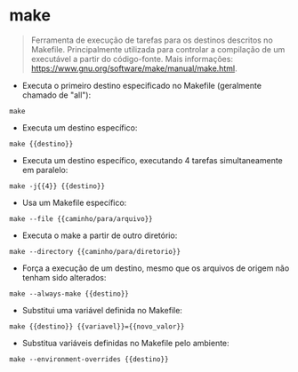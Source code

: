 # make

> Ferramenta de execução de tarefas para os destinos descritos no Makefile.
> Principalmente utilizada para controlar a compilação de um executável a partir do código-fonte.
> Mais informações: <https://www.gnu.org/software/make/manual/make.html>.

- Executa o primeiro destino especificado no Makefile (geralmente chamado de "all"):

`make`

- Executa um destino específico:

`make {{destino}}`

- Executa um destino específico, executando 4 tarefas simultaneamente em paralelo:

`make -j{{4}} {{destino}}`

- Usa um Makefile específico:

`make --file {{caminho/para/arquivo}}`

- Executa o make a partir de outro diretório:

`make --directory {{caminho/para/diretorio}}`

- Força a execução de um destino, mesmo que os arquivos de origem não tenham sido alterados:

`make --always-make {{destino}}`

- Substitui uma variável definida no Makefile:

`make {{destino}} {{variavel}}={{novo_valor}}`

- Substitua variáveis definidas no Makefile pelo ambiente:

`make --environment-overrides {{destino}}`
